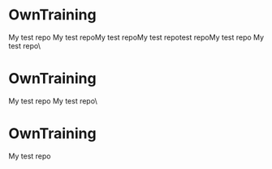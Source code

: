 # OwnTraining
My test repo 
My test repoMy test repoMy test repotest repoMy test repo
My test repo\
 # OwnTraining
My test repo 
My test repo\
 # OwnTraining
My test repo 
